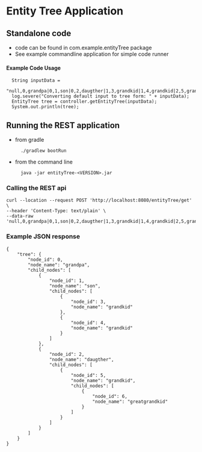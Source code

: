 # Entity Tree Application
## Standalone code
* code can be found in com.example.entityTree package
* See example commandline application for simple code
runner

#### Example Code Usage
      String inputData =
                "null,0,grandpa|0,1,son|0,2,daugther|1,3,grandkid|1,4,grandkid|2,5,grandkid|5,6,greatgrandkid";
      log.severe("Converting default input to tree form: " + inputData);
      EntityTree tree = controller.getEntityTree(inputData);
      System.out.println(tree);
## Running the REST application
* from gradle
  
        ./gradlew bootRun
* from the command line

        java -jar entityTree-<VERSION>.jar
### Calling the REST api
    curl --location --request POST 'http://localhost:8080/entityTree/get' \
    --header 'Content-Type: text/plain' \
    --data-raw 'null,0,grandpa|0,1,son|0,2,daugther|1,3,grandkid|1,4,grandkid|2,5,grandkid|5,6,greatgrandkid'
### Example JSON response
```
{
    "tree": {
        "node_id": 0,
        "node_name": "grandpa",
        "child_nodes": [
            {
                "node_id": 1,
                "node_name": "son",
                "child_nodes": [
                    {
                        "node_id": 3,
                        "node_name": "grandkid"
                    },
                    {
                        "node_id": 4,
                        "node_name": "grandkid"
                    }
                ]
            },
            {
                "node_id": 2,
                "node_name": "daugther",
                "child_nodes": [
                    {
                        "node_id": 5,
                        "node_name": "grandkid",
                        "child_nodes": [
                            {
                                "node_id": 6,
                                "node_name": "greatgrandkid"
                            }
                        ]
                    }
                ]
            }
        ]
    }
}
```
